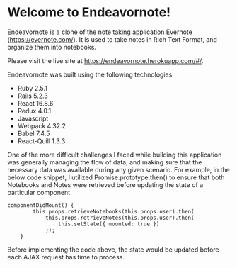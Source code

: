 # Welcome to Endeavornote!

Endeavornote is a clone of the note taking application Evernote (https://evernote.com/). It is used
to take notes in Rich Text Format, and organize them into notebooks.

Please visit the live site at https://endeavornote.herokuapp.com/#/.

Endeavornote was built using the following technologies:
* Ruby 2.5.1
* Rails 5.2.3
* React 16.8.6
* Redux 4.0.1
* Javascript
* Webpack 4.32.2
* Babel 7.4.5
* React-Quill 1.3.3

One of the more difficult challenges I faced while building this application was generally managing the
flow of data, and making sure that the necessary data was available during any given scenario. For
example, in the below code snippet, I utilized Promise.prototype.then() to ensure that both Notebooks
and Notes were retrieved before updating the state of a particular component.

```
componentDidMount() {
        this.props.retrieveNotebooks(this.props.user).then(
            this.props.retrieveNotes(this.props.user).then(
                this.setState({ mounted: true })
            ));   
    }
```

Before implementing the code above, the state would be updated before each AJAX request has time to process.

